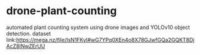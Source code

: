 # drone-plant-counting
automated plant counting system using drone images and YOLOv10 object detection.
dataset link:https://mega.nz/file/IsN1FKyI#wG7YPq0XEn4o8X78GJwfGQa2GQKT8DjAcZ8INwZErUU
